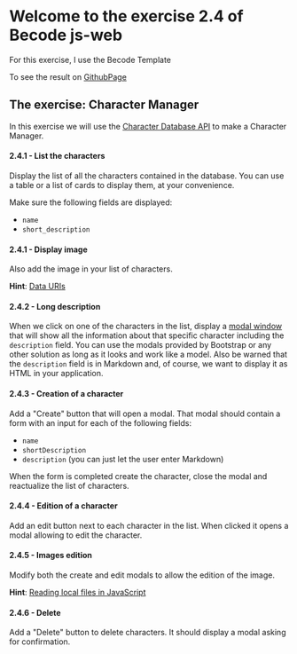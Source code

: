 # Welcome to the exercise 2.4 of Becode js-web

For this exercise, I use the Becode Template

To see the result on [GithubPage](https://nadtr.github.io/js-web-2.4/)



## The exercise:  **Character Manager**

In this exercise we will use the [Character Database API](https://character-database.becode.xyz/) to make a Character Manager.

#### 2.4.1 - List the characters

Display the list of all the characters contained in the database. You can use a table or a list of cards to display them, at your convenience.

Make sure the following fields are displayed:

* `name`
* `short_description`

#### 2.4.1 - Display image

Also add the image in your list of characters.

**Hint**: [Data URIs](https://css-tricks.com/data-uris/)

#### 2.4.2 - Long description

When we click on one of the characters in the list, display a [modal window](https://en.wikipedia.org/wiki/Modal_window) that will show all the information about that specific character including the `description` field. You can use the modals provided by Bootstrap or any other solution as long as it looks and work like a model. Also be warned that the `description` field is in Markdown and, of course, we want to display it as HTML in your application.

#### 2.4.3 - Creation of a character

Add a "Create" button that will open a modal. That modal should contain a form with an input for each of the following fields:

* `name`
* `shortDescription`
* `description` (you can just let the user enter Markdown)

When the form is completed create the character, close the modal and reactualize the list of characters.

#### 2.4.4 - Edition of a character

Add an edit button next to each character in the list. When clicked it opens a modal allowing to edit the character.

#### 2.4.5 - Images edition

Modify both the create and edit modals to allow the edition of the image.

**Hint**: [Reading local files in JavaScript](https://www.html5rocks.com/en/tutorials/file/dndfiles/)

#### 2.4.6 - Delete

Add a "Delete" button to delete characters. It should display a modal asking for confirmation.
